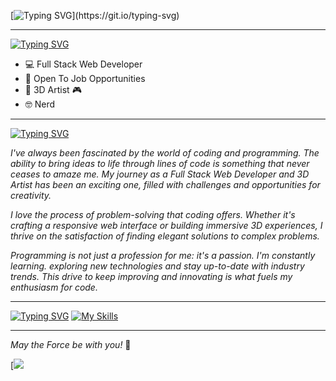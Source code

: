 [![Typing SVG](https://readme-typing-svg.herokuapp.com?font=Courgette&size=25&duration=33&pause=29&color=AC31F7&repeat=false&width=435&lines=Hello+there%2C+I'm+Marika!)](https://git.io/typing-svg)

---

[![Typing SVG](https://readme-typing-svg.herokuapp.com?font=Courgette&size=25&duration=33&pause=29&color=AC31F7&repeat=false&width=435&lines=About+me)](https://git.io/typing-svg)

* 💻 Full Stack Web Developer
* 💼 Open To Job Opportunities
* 👾 3D Artist 🎮
* 🤓 Nerd
---

[![Typing SVG](https://readme-typing-svg.herokuapp.com?font=Courgette&size=25&duration=33&pause=29&color=AC31F7&background=0F09FF00&repeat=false&width=435&lines=My+Passion+for+Code+and+Programming)](https://git.io/typing-svg)

_I've always been fascinated by the world of coding and programming. The ability to bring ideas to life through lines of code is something that never ceases to amaze me. My journey as a Full Stack Web Developer and 3D Artist has been an exciting one, filled with challenges and opportunities for creativity._

_I love the process of problem-solving that coding offers. Whether it's crafting a responsive web interface or building immersive 3D experiences, I thrive on the satisfaction of finding elegant solutions to complex problems._

_Programming is not just a profession for me: it's a passion. I'm constantly learning. exploring new technologies and stay up-to-date with industry trends. This drive to keep improving and innovating is what fuels my enthusiasm for code._

---

[![Typing SVG](https://readme-typing-svg.herokuapp.com?font=Courgette&size=25&duration=33&pause=29&color=AC31F7&repeat=false&width=435&lines=Skills)](https://git.io/typing-svg)
[![My Skills](https://skillicons.dev/icons?i=html,css,sass,bootstrap,js,vite,laravel,php,mysql,postman,vue,vscode,github,git,powershell,figma)](https://skillicons.dev) 

---

*_May the Force be with you!_* 🌟

[![](https://giphy.com/gifs/star-wars-gif-may-the-force-be-with-you-dnIsXwv78BC4U.gif)

<!--
**MarikaDiGirolamo/MarikaDiGirolamo** is a ✨ _special_ ✨ repository because its `README.md` (this file) appears on your GitHub profile.

Here are some ideas to get you started:

- 🔭 I’m currently working on ...
- 🌱 I’m currently learning ...
- 👯 I’m looking to collaborate on ...
- 🤔 I’m looking for help with ...
- 💬 Ask me about ...
- 📫 How to reach me: ...
- 😄 Pronouns: ...
- ⚡ Fun fact: ...
-->
